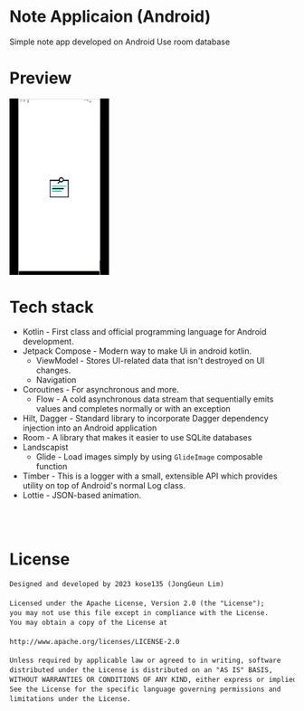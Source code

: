 # Note Applicaion (Android)

Simple note app developed on Android
Use room database

# Preview

<img src="/doc/preview.gif" align="center" width="35%"/>


# Tech stack

* Kotlin - First class and official programming language for Android development.
* Jetpack Compose - Modern way to make Ui in android kotlin.
    * ViewModel - Stores UI-related data that isn't destroyed on UI changes.
    * Navigation
* Coroutines - For asynchronous and more.
    * Flow - A cold asynchronous data stream that sequentially emits values and completes normally or with an exception
* Hilt, Dagger - Standard library to incorporate Dagger dependency injection into an Android application
* Room - A library that makes it easier to use SQLite databases
* Landscapist
    * Glide - Load images simply by using `GlideImage` composable function
* Timber - This is a logger with a small, extensible API which provides utility on top of Android's normal Log class.
* Lottie - JSON-based animation.

<br><br>

# License

```xml
Designed and developed by 2023 kose135 (JongGeun Lim)

Licensed under the Apache License, Version 2.0 (the "License");
you may not use this file except in compliance with the License.
You may obtain a copy of the License at

http://www.apache.org/licenses/LICENSE-2.0

Unless required by applicable law or agreed to in writing, software
distributed under the License is distributed on an "AS IS" BASIS,
WITHOUT WARRANTIES OR CONDITIONS OF ANY KIND, either express or implied.
See the License for the specific language governing permissions and
limitations under the License.
```